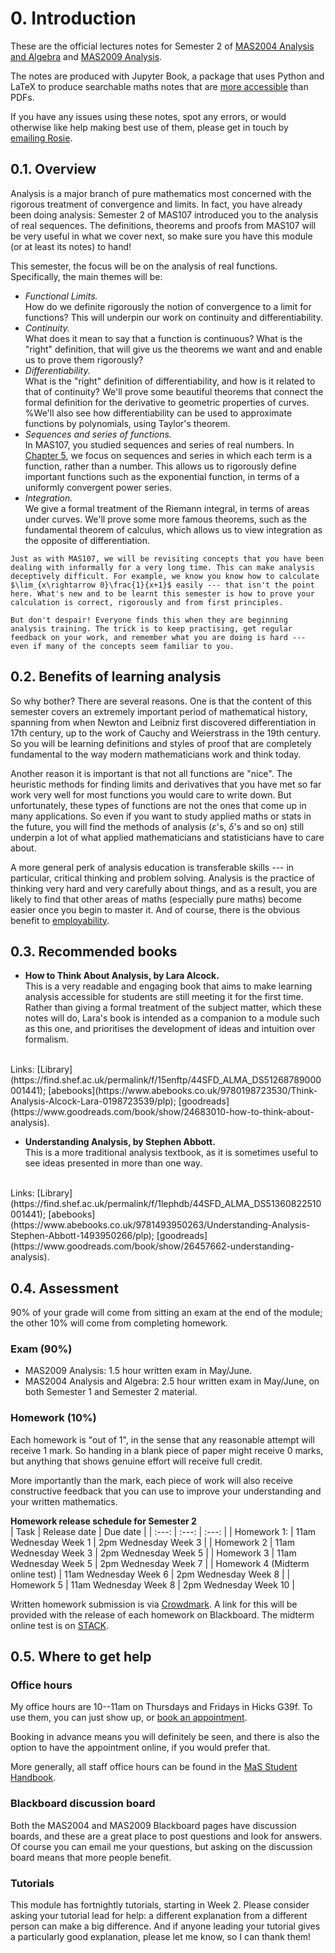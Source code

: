 # 0. Introduction

These are the official lectures notes for Semester 2 of [MAS2004 Analysis and Algebra](https://sites.google.com/sheffield.ac.uk/somasstudentintranet/programme-study-information/module-choice/somas-module-directory/somas-module-directory-202425/mas2004-analysis-and-algebra) and [MAS2009 Analysis](https://sites.google.com/sheffield.ac.uk/somasstudentintranet/programme-study-information/module-choice/somas-module-directory/somas-module-directory-202425/mas2009-analysis). 

The notes are produced with Jupyter Book, a package that uses Python and LaTeX to produce searchable maths notes that are [more accessible](https://abestshef.github.io/jupyter/Intro.html) than PDFs. 

If you have any issues using these notes, spot any errors, or would otherwise like help making best use of them, please get in touch by [emailing Rosie](mailto:r.j.shewellbrockway@sheffield.ac.uk).

## 0.1. Overview 

Analysis is a major branch of pure mathematics most concerned with the rigorous treatment of convergence and limits. In fact, you have already been doing analysis: Semester 2 of MAS107 introduced you to the analysis of real sequences. The definitions, theorems and proofs from MAS107 will be very useful in what we cover next, so make sure you have this module (or at least its notes) to hand!

This semester, the focus will be on the analysis of real functions. Specifically, the main themes will be:

- *Functional Limits.* <br> How do we definite rigorously the notion of convergence to a limit for functions? This will underpin our work on continuity and differentiability.
- *Continuity.* <br> What does it mean to say that a function is continuous? What is the "right" definition, that will give us the theorems we want and and enable us to prove them rigorously?
- *Differentiability.* <br> What is the "right" definition of differentiability, and how is it related to that of continuity? We'll prove some beautiful theorems that connect the formal definition for the derivative to geometric properties of curves. %We'll also see how differentiability can be used to approximate functions by polynomials, using Taylor's theorem.
- *Sequences and series of functions.* <br> In MAS107, you studied sequences and series of real numbers. In [Chapter 5](chap:seq&seriesoffns), we focus on sequences and series in which each term is a function, rather than a number. This allows us to rigorously define important functions such as the exponential function, in terms of a uniformly convergent power series.
- *Integration.* <br> We give a formal treatment of the Riemann integral, in terms of areas under curves. We'll prove some more famous theorems, such as the fundamental theorem of calculus, which allows us to view integration as the opposite of differentiation.

```{warning}
Just as with MAS107, we will be revisiting concepts that you have been dealing with informally for a very long time. This can make analysis deceptively difficult. For example, we know you know how to calculate $\lim_{x\rightarrow 0}\frac{1}{x+1}$ easily --- that isn't the point here. What's new and to be learnt this semester is how to prove your calculation is correct, rigorously and from first principles. 

But don't despair! Everyone finds this when they are beginning analysis training. The trick is to keep practising, get regular feedback on your work, and remember what you are doing is hard --- even if many of the concepts seem familiar to you.
```

## 0.2. Benefits of learning analysis

So why bother? There are several reasons. One is that the content of this semester covers an extremely important period of mathematical history, spanning from when Newton and Leibniz first discovered differentiation in 17th century, up to the work of Cauchy and Weierstrass in the 19th century. So you will be learning definitions and styles of proof that are completely fundamental to the way modern mathematicians work and think today.

Another reason it is important is that not all functions are "nice". The heuristic methods for finding limits and derivatives that you have met so far work very well for most functions you would care to write down. But unfortunately, these types of functions are not the ones that come up in many applications. So even if you want to study applied maths or stats in the future, you will find the methods of analysis ($\varepsilon$'s, $\delta$'s and so on) still underpin a lot of what applied mathematicians and statisticians have to care about.

A more general perk of analysis education is transferable skills --- in particular, critical thinking and problem solving. Analysis is the practice of thinking very hard and very carefully about things, and as a result, you are likely to find that other areas of maths (especially pure maths) become easier once you begin to master it. And of course, there is the obvious benefit to [employability](https://students.sheffield.ac.uk/skills/sga).


## 0.3. Recommended books

- **How to Think About Analysis, by Lara Alcock.** <br>
This is a very readable and engaging book that aims to make learning analysis accessible for students are still meeting it for the first time. Rather than giving a formal treatment of the subject matter, which these notes will do, Lara's book is intended as a companion to a module such as this one, and prioritises the development of ideas and intuition over formalism.
<br>
Links: [Library](https://find.shef.ac.uk/permalink/f/15enftp/44SFD_ALMA_DS51268789000001441); [abebooks](https://www.abebooks.co.uk/9780198723530/Think-Analysis-Alcock-Lara-0198723539/plp); [goodreads](https://www.goodreads.com/book/show/24683010-how-to-think-about-analysis).

- **Understanding Analysis, by Stephen Abbott.**<br>
This is a more traditional analysis textbook, as it is sometimes useful to see ideas presented in more than one way.
<br>
Links: [Library](https://find.shef.ac.uk/permalink/f/1lephdb/44SFD_ALMA_DS51360822510001441); [abebooks](https://www.abebooks.co.uk/9781493950263/Understanding-Analysis-Stephen-Abbott-1493950266/plp); [goodreads](https://www.goodreads.com/book/show/26457662-understanding-analysis).


## 0.4. Assessment

90\% of your grade will come from sitting an exam at the end of the module; the other 10\% will come from completing homework.

### Exam (90\%)

- MAS2009 Analysis: 1.5 hour written exam in May/June.
- MAS2004 Analysis and Algebra: 2.5 hour written exam in May/June, on both Semester 1 and Semester 2 material.

### Homework (10\%)

Each homework is "out of 1", in the sense that any reasonable attempt will receive 1 mark. So handing in a blank piece of paper might receive 0 marks, but anything that shows genuine effort will receive full credit.

More importantly than the mark, each piece of work will also receive constructive feedback that you can use to improve your understanding and your written mathematics. 

**Homework release schedule for Semester 2** <br>
| Task | Release date | Due date |
| :---: | :---: | :---: |
| Homework 1: | 11am Wednesday Week 1 | 2pm Wednesday Week 3 |
| Homework 2 | 11am Wednesday Week 3 | 2pm Wednesday Week 5 |
| Homework 3 | 11am Wednesday Week 5 | 2pm Wednesday Week 7 |
| Homework 4 (Midterm online test) | 11am Wednesday Week 6 | 2pm Wednesday Week 8 |
| Homework 5 | 11am Wednesday Week 8 | 2pm Wednesday Week 10 |

Written homework submission is via [Crowdmark](https://students.sheffield.ac.uk/digital-learning/assessments/crowdmark). A link for this will be provided with the release of each homework on Blackboard. The midterm online test is on [STACK](https://aim.shef.ac.uk/moodle/my/).

## 0.5. Where to get help

### Office hours
My office hours are 10--11am on Thursdays and Fridays in Hicks G39f. To use them, you can just show up, or [book an appointment](https://calendar.app.google/aeQArCFrWEQ92Wim9). 

Booking in advance means you will definitely be seen, and there is also the option to have the appointment online, if you would prefer that.

More generally, all staff office hours can be found in the [MaS Student Handbook](https://www.google.com/url?q=https%3A%2F%2Fsites.google.com%2Fsheffield.ac.uk%2Fsomasstudentintranet%2Four-staff%2Fstaff-office-hours&sa=D&sntz=1&usg=AOvVaw0MG5KJzsfz4xfgZcJ-B5qE).

### Blackboard discussion board
Both the MAS2004 and MAS2009 Blackboard pages have discussion boards, and these are a great place to post questions and look for answers. Of course you can email me your questions, but asking on the discussion board means that more people benefit.

### Tutorials
This module has fortnightly tutorials, starting in Week 2. Please consider asking your tutorial lead for help: a different explanation from a different person can make a big difference. And if anyone leading your tutorial gives a particularly good explanation, please let me know, so I can thank them!